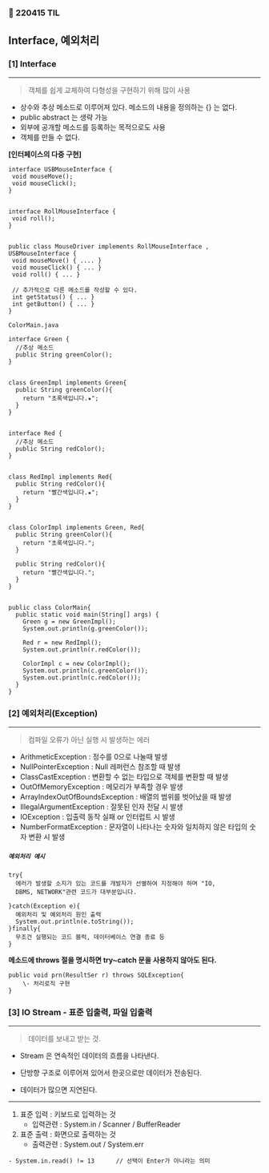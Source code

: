 ### 🌈 220415 TIL

## Interface, 예외처리

### [1] Interface

---

>객체를 쉽게 교체하여 다형성을 구현하기 위해 많이 사용

* 상수와 추상 메소드로 이루어져 있다. 메소드의 내용을 정의하는 {} 는 없다.
* public abstract 는 생략 가능
* 외부에 공개할 메소드를 등록하는 목적으로도 사용
* 객체를 만들 수 없다.

**[인터페이스의 다중 구현]**

```
interface USBMouseInterface {
 void mouseMove();
 void mouseClick();
}


interface RollMouseInterface {
 void roll();
}


public class MouseDriver implements RollMouseInterface , USBMouseInterface {
 void mouseMove() { .... }
 void mouseClick() { ... }
 void roll() { ... }

 // 추가적으로 다른 메소드를 작성할 수 있다.
 int getStatus() { ... }
 int getButton() { ... }
}

ColorMain.java 

interface Green { 
  //추상 메소드 
  public String greenColor(); 
} 


class GreenImpl implements Green{ 
  public String greenColor(){ 
    return "초록색입니다.★"; 
  } 
} 


interface Red { 
  //추상 메소드 
  public String redColor(); 
} 


class RedImpl implements Red{ 
  public String redColor(){ 
    return "빨간색입니다.★"; 
  } 
} 


class ColorImpl implements Green, Red{ 
  public String greenColor(){ 
    return "초록색입니다."; 
  } 

  public String redColor(){ 
    return "빨간색입니다."; 
  } 
} 


public class ColorMain{ 
  public static void main(String[] args) { 
    Green g = new GreenImpl(); 
    System.out.println(g.greenColor());   

​    Red r = new RedImpl(); 
​    System.out.println(r.redColor());  

​    ColorImpl c = new ColorImpl(); 
​    System.out.println(c.greenColor()); 
​    System.out.println(c.redColor()); 
  } 
} 
```



### [2] 예외처리(Exception)

---

> 컴파일 오류가 아닌 실행 시 발생하는 에러

* ArithmeticException : 정수를 0으로 나눌때 발생
* NullPointerException : Null 레퍼런스 참조할 때 발생
* ClassCastException : 변환할 수 없는 타입으로 객체를 변환할 때 발생
* OutOfMemoryException : 메모리가 부족할 경우 발생
* ArrayIndexOutOfBoundsException : 배열의 범위를 벗어났을 때 발생
* IllegalArgumentException : 잘못된 인자 전달 시 발생
* IOException : 입출력 동작 실패 or 인터럽트 시 발생
* NumberFormatException : 문자열이 나타나는 숫자와 일치하지 않은 타입의 숫자 변환 시 발생

##### `예외처리 예시`

```try{ 
try{
  에러가 발생할 소지가 있는 코드를 개발자가 선별하여 지정해야 하며 "IO, 
  DBMS, NETWORK"관련 코드가 대부분입니다. 

}catch(Exception e){ 
  예외처리 및 예외처리 원인 출력 
  System.out.println(e.toString()); 
}finally{ 
  무조건 실행되는 코드 블럭, 데이터베이스 연결 종료 등 
}
```



**메소드에 throws 절을 명시하면 try~catch 문을 사용하지 않아도 된다.** 

``` 
public void prn(ResultSer r) throws SQLException{ 
    \- 처리로직 구현 
} 
```



### [3] IO Stream - 표준 입출력, 파일 입출력

---

> 데이터를 보내고 받는 것.

* Stream 은 연속적인 데이터의 흐름을 나타낸다.

* 단방향 구조로 이루어져 있어서 한곳으로만 데이터가 전송된다. 
* 데이터가 많으면 지연된다.

***

1. 표준 입력 : 키보드로 입력하는 것
   * 입력관련 : System.in / Scanner / BufferReader
2. 표준 출력 : 화면으로 출력하는 것
   * 출력관련 : System.out / System.err

``` ※ 숫자 13은 Enter를 의미한다.
- System.in.read() != 13      // 선택이 Enter가 아니라는 의미 
